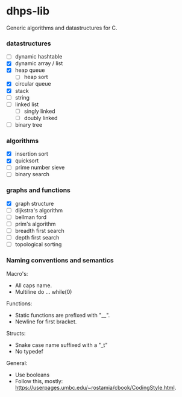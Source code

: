 # dhps-lib
Generic algorithms and datastructures for C.

### datastructures
- [ ] dynamic hashtable
- [x] dynamic array / list
- [x] heap queue
  - [ ] heap sort 
- [x] circular queue
- [x] stack
- [ ] string
- [ ] linked list
  - [ ] singly linked
  - [ ] doubly linked
- [ ] binary tree

### algorithms
- [x] insertion sort
- [x] quicksort
- [ ] prime number sieve
- [ ] binary search

### graphs and functions
- [x] graph structure
- [ ] dijkstra's algorithm
- [ ] bellman ford
- [ ] prim's algorithm
- [ ] breadth first search
- [ ] depth first search
- [ ] topological sorting

### Naming conventions and semantics
Macro's:
  - All caps name.
  - Multiline do ... while(0)

Functions:
  - Static functions are prefixed with "\__".
  - Newline for first bracket.

Structs:
  - Snake case name suffixed with a "\_t"
  - No typedef

General:
  - Use booleans
  - Follow this, mostly: https://userpages.umbc.edu/~rostamia/cbook/CodingStyle.html.
